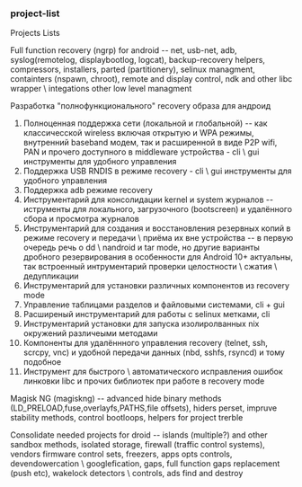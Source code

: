 ### project-list
 Projects Lists

Full function recovery (ngrp) for android -- net, usb-net, adb, syslog(remotelog, displaybootlog, logcat), backup-recovery helpers, compressors, installers, parted (partitionery), selinux managment, containters (nspawn, chroot), remote and display control, ndk and other libc wrapper \ integations other low level managment

Разработка "полнофункционального" recovery образа для андроид
1. Полноценная поддержка сети (локальной и глобальной) -- как классичесской wireless включая открытую и WPA режимы, внутренний baseband модем, так и расширенной в виде P2P wifi, PAN и прочего доступного в middleware устройства - cli \ gui инструменты для удобного управления
2. Поддержка USB RNDIS в режиме recovery - cli \ gui инструменты для удобного управления
3. Поддержка adb режиме recovery
4. Инструментарий для консолидации kernel и system журналов -- иструменты для локального, загрузочного (bootscreen) и удалённого сбора и просмотра журналов
5. Инструментарий для создания и восстановления резервных копий в режиме recovery и передачи \ приёма их вне устройства -- в первую очередь речь о dd \ nandroid и tar mode, но другие варианты дробного резервирования в особенности для Android 10+ актуальны, так встроенный интрументарий проверки целостности \ сжатия \ дедупликации
6. Инструментарий для установки различных компонентов из recovery mode
7. Управление таблицами разделов и файловыми системами, cli + gui
8. Расширеный инструментарий для работы с selinux метками, cli
9. Инструментарий установки для запуска изолиролванных nix окружений различеыми методами
10. Компоненты для удалённного управления recovery (telnet, ssh, scrcpy, vnc) и удобной передачи данных (nbd, sshfs, rsyncd) и тому подобное
11. Инструмент для быстрого \ автоматического исправления ошибок линковки libc и прочих библиотек при работе в recovery mode


Magisk NG (magiskng) -- advanced hide binary methods (LD_PRELOAD,fuse,overlayfs,PATHS,file offsets), hiders perset, impruve stability methods, control bootloops, helpers for project trerble

Consolidate needed projects for droid -- islands (multiple?) and other sandbox methods, isolated storage, firewall (traffic control systems), vendors firmware control sets, freezers, apps opts controls, devendowercation \ googlefication, gaps, full function gaps replacement (push etc), wakelock detectors \ controls, ads find and destroy
